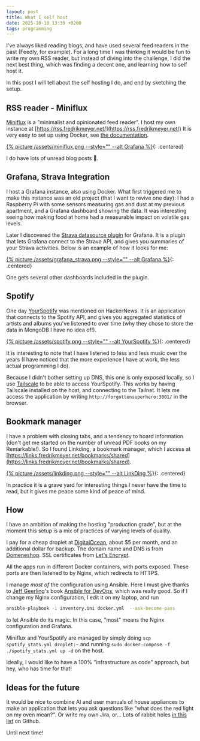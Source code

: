 ```yaml
---
layout: post
title: What I self host
date: 2025-10-18 13:39 +0200
tags: programming
---
```


I've always liked reading blogs, and have used several feed readers in the past (Feedly, for example). For a long time I was thinking it would be fun to write my own RSS reader, but instead of diving into the challenge, I did the next best thing, which was finding a decent one, and learning how to self host it.

In this post I will tell about the self hosting I do, and end by sketching the setup.

## RSS reader - Miniflux

[Miniflux](https://github.com/miniflux/v2) is a "minimalist and opinionated feed reader". I host my own instance at [https://rss.fredrikmeyer.net/](https://rss.fredrikmeyer.net/) It is very easy to set up using Docker, see [the documentation](https://miniflux.app/docs/docker.html#docker-compose).

[{% picture /assets/miniflux.png --style="" --alt Grafana %}](/assets/miniflux.png){: .centered}

I do have lots of unread blog posts 🤨.

## Grafana, Strava Integration

I host a Grafana instance, also using Docker. What first triggered me to make this instance was an old project (that I want to revive one day): I had a Raspberry Pi with some sensors measuring gas and dust at my previous apartment, and a Grafana dashboard showing the data. It was interesting seeing how making food at home had a measurable impact on volatile gas levels.

Later I discovered the [Strava datasource plugin](https://grafana.com/grafana/plugins/grafana-strava-datasource/) for Grafana. It is a plugin that lets Grafana connect to the Strava API, and gives you summaries of your Strava activities. Below is an example of how it looks for me:

[{% picture /assets/grafana_strava.png --style="" --alt Grafana %}](/assets/grafana_strava.png){: .centered}

One gets several other dashboards included in the plugin.

## Spotify

One day [YourSpotify](https://github.com/Yooooomi/your_spotify/) was mentioned on HackerNews. It is an application that connects to the Spotify API, and gives you aggregated statistics of artists and albums you've listened to over time (why they chose to store the data in MongoDB I have no idea of!).

[{% picture /assets/spotify.png --style="" --alt YourSpotify %}](/assets/spotify.png){: .centered}

It is interesting to note that I have listened to less and less music over the years (I have noticed that the more experience I have at work, the less actual programming I do).

Because I didn't bother setting up DNS, this one is only exposed locally, so I use [Tailscale](https://tailscale.com/) to be able to access YourSpotify. This works by having Tailscale installed on the host, and connecting to the Tailnet. It lets me access the application by writing `http://forgottensuperhero:3001/` in the browser.

## Bookmark manager

I have a problem with closing tabs, and a tendency to hoard information (don't get me started on the number of unread PDF books on my Remarkable!). So I found Linkding, a bookmark manager, which I access at [https://links.fredrikmeyer.net/bookmarks/shared](https://links.fredrikmeyer.net/bookmarks/shared).

[{% picture /assets/linkding.png --style="" --alt LinkDing %}](/assets/linkding.png){: .centered}

In practice it is a grave yard for interesting things I never have the time to read, but it gives me peace some kind of peace of mind.

## How

I have an ambition of making the hosting "production grade", but at the moment this setup is a mix of practices of varying levels of quality.

I pay for a cheap droplet at [DigitalOcean](https://www.digitalocean.com/), about $5 per month, and an additional dollar for backup. The domain name and DNS is from [Domeneshop](https://domene.shop/). SSL certificates from [Let's Encrypt](https://letsencrypt.org/).

All the apps run in different Docker containers, with ports exposed. These ports are then listened to by Nginx, which redirects to HTTPS.

I manage _most of_ the configuration using Ansible. Here I must give thanks to [Jeff Geerling](https://www.jeffgeerling.com/)'s book [Ansible for DevOps](https://leanpub.com/ansible-for-devops), which was really good. So if I change my Nginx configuration, I edit it on my laptop, and run

```bash
ansible-playbook -i inventory.ini docker.yml  --ask-become-pass
```

to let Ansible do its magic. In this case, "most" means the Nginx configuration and Grafana.

Miniflux and YourSpotify are managed by simply doing `scp spotify_stats.yml droplet:~` and running `sudo docker-compose -f ./spotify_stats.yml up -d` on the host.

Ideally, I would like to have a 100% "infrastructure as code" approach, but hey, who has time for that!

## Ideas for the future

It would be nice to combine AI and user manuals of house appliances to make an application that lets you ask questions like "what does the red light on my oven mean?". Or write my own Jira, or... Lots of rabbit holes [in this list](https://github.com/awesome-selfhosted/awesome-selfhosted) on Github.

Until next time!
